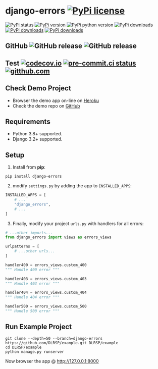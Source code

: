 # django-errors [![PyPi license](https://img.shields.io/pypi/l/django-errors.svg)](https://pypi.python.org/pypi/django_errors)

[![PyPi status](https://img.shields.io/pypi/status/django-errors.svg)](https://pypi.python.org/pypi/django_errors)
[![PyPi version](https://img.shields.io/pypi/v/django-errors.svg)](https://pypi.python.org/pypi/django_errors)
[![PyPi python version](https://img.shields.io/pypi/pyversions/django-errors.svg)](https://pypi.python.org/pypi/django_errors)
[![PyPi downloads](https://img.shields.io/pypi/dm/django-errors.svg)](https://pypi.python.org/pypi/django_errors)
[![PyPi downloads](https://img.shields.io/pypi/dw/django-errors.svg)](https://pypi.python.org/pypi/django_errors)
[![PyPi downloads](https://img.shields.io/pypi/dd/django-errors.svg)](https://pypi.python.org/pypi/django_errors)

## GitHub ![GitHub release](https://img.shields.io/github/tag/DLRSP/django-errors.svg) ![GitHub release](https://img.shields.io/github/release/DLRSP/django-errors.svg)

## Test [![codecov.io](https://codecov.io/github/DLRSP/django-errors/coverage.svg?branch=main)](https://codecov.io/github/DLRSP/django-errors?branch=main) [![pre-commit.ci status](https://results.pre-commit.ci/badge/github/DLRSP/django-errors/main.svg)](https://results.pre-commit.ci/latest/github/DLRSP/django-errors/main) [![gitthub.com](https://github.com/DLRSP/django-errors/actions/workflows/ci.yml/badge.svg)](https://github.com/DLRSP/django-errors/actions/workflows/ci.yml)

## Check Demo Project
* Browser the demo app on-line on [Heroku](https://django-errors.herokuapp.com/)
* Check the demo repo on [GitHub](https://github.com/DLRSP/example/tree/django-errors)

## Requirements
-   Python 3.8+ supported.
-   Django 3.2+ supported.

## Setup
1. Install from **pip**:
```shell
pip install django-errors
```

2. modify `settings.py` by adding the app to `INSTALLED_APPS`:
```python
INSTALLED_APPS = [
    # ...
    "django_errors",
    # ...
]
```

3. Finally, modify your project `urls.py` with handlers for all errors:
```python
# ...other imports...
from django_errors import views as errors_views

urlpatterns = [
    # ...other urls...
]

handler400 = errors_views.custom_400
""" Handle 400 error """

handler403 = errors_views.custom_403
""" Handle 403 error """

handler404 = errors_views.custom_404
""" Handle 404 error """

handler500 = errors_views.custom_500
""" Handle 500 error """
```


## Run Example Project

```shell
git clone --depth=50 --branch=django-errors https://github.com/DLRSP/example.git DLRSP/example
cd DLRSP/example
python manage.py runserver
```

Now browser the app @ http://127.0.0.1:8000
